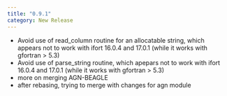 ```yaml
---
title: "0.9.1"
category: New Release
---
```

- Avoid use of read_column routine for an allocatable string, which appears not to work with ifort 16.0.4 and 17.0.1 (while it works with gfortran > 5.3)
- Avoid use of parse_string routine, which apepars not to work with ifort 16.0.4 and 17.0.1 (while it works with gfortran > 5.3)
- more on merging AGN-BEAGLE
- after rebasing, trying to merge with changes for agn module
